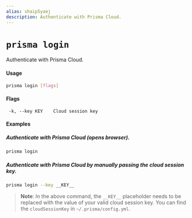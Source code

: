 ```yaml
---
alias: shaip5yaej
description: Authenticate with Prisma Cloud.
---
```


# `prisma login`

Authenticate with Prisma Cloud.

#### Usage

```sh
prisma login [flags]
```

#### Flags

```
 -k, --key KEY    Cloud session key
```

#### Examples

##### Authenticate with Prisma Cloud (opens browser).

```sh
prisma login
```

##### Authenticate with Prisma Cloud by manually passing the cloud session key.

```sh
prisma login --key __KEY__
```

> **Note**: In the above command, the `__KEY__` placeholder needs to be replaced with the value of your valid cloud session key. You can find the `cloudSessionKey` in `~/.prisma/config.yml`.